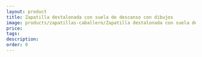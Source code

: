 ```yaml
---
layout: product
title: Zapatilla destalonada con suela de descanso con dibujos
image: products/zapatillas-caballero/Zapatilla destalonada con suela de descanso con dibujos. Varios modelos a elegir
price: 
tags: 
description: 
order: 0
---
```

